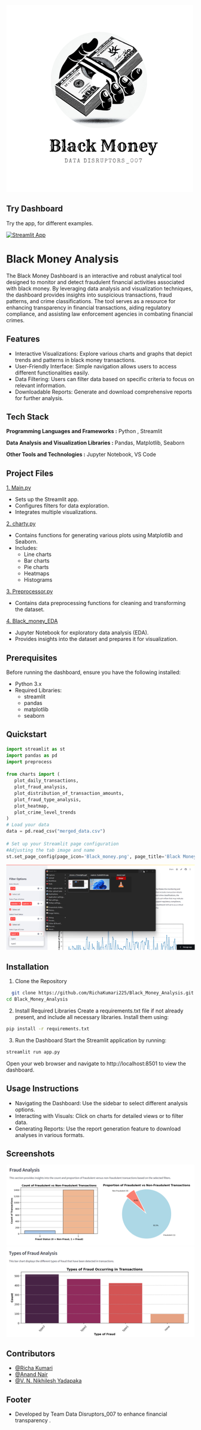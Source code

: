 ![Black Money](https://github.com/RichaKumari225/Black_Money_Analysis/blob/0fa83d976c3c3f81ca9b302dc07a27cfec242916/Black_money.png)

 ## Try Dashboard

Try the app, for different examples. 

[![Streamlit App](https://static.streamlit.io/badges/streamlit_badge_black_white.svg)](https://blackmoneyanalysis.streamlit.app/#distribution-of-transaction-amounts)

# Black Money Analysis

The Black Money Dashboard is an interactive and robust analytical tool designed to monitor and detect fraudulent financial activities associated with black money. By leveraging data analysis and visualization techniques, the dashboard provides insights into suspicious transactions, fraud patterns, and crime classifications. The tool serves as a resource for enhancing transparency in financial transactions, aiding regulatory compliance, and assisting law enforcement agencies in combating financial crimes.


## Features

- Interactive Visualizations: Explore various charts and graphs that depict trends and patterns in black money transactions.
- User-Friendly Interface: Simple navigation allows users to access different functionalities easily.
- Data Filtering: Users can filter data based on specific criteria to focus on relevant information.
- Downloadable Reports: Generate and download comprehensive reports for further analysis.
## Tech Stack


**Programming Languages and Frameworks :** Python , Streamlit

**Data Analysis and Visualization Libraries :** Pandas, Matplotlib, Seaborn

**Other Tools and Technologies :** Jupyter Notebook, VS Code




## Project Files

[1. Main.py](https://github.com/RichaKumari225/Black_Money_Analysis/blob/master/charts.py)
- Sets up the Streamlit app.
- Configures filters for data exploration.
- Integrates multiple visualizations.

[2. charty.py](https://github.com/RichaKumari225/Black_Money_Analysis/blob/master/charts.py)
- Contains functions for generating various plots using Matplotlib and Seaborn.
- Includes:
  - Line charts
  - Bar charts
  - Pie charts
  - Heatmaps
  - Histograms

[3. Preprocessor.py](https://github.com/RichaKumari225/Black_Money_Analysis/blob/master/preprocess.py)
- Contains data preprocessing functions for cleaning and transforming the dataset.
  
[4. Black_money_EDA](https://github.com/RichaKumari225/Black_Money_Analysis/blob/master/Black_money_EDA.ipynb)
- Jupyter Notebook for exploratory data analysis (EDA).
- Provides insights into the dataset and prepares it for visualization.

## Prerequisites

Before running the dashboard, ensure you have the following installed:
- Python 3.x
- Required Libraries:
   - streamlit
   - pandas
   - matplotlib
   - seaborn

## Quickstart

``` python
import streamlit as st
import pandas as pd
import preprocess

from charts import (
   plot_daily_transactions,
   plot_fraud_analysis,
   plot_distribution_of_transaction_amounts,
   plot_fraud_type_analysis,
   plot_heatmap,
   plot_crime_level_trends
)
# Load your data
data = pd.read_csv("merged_data.csv")

# Set up your Streamlit page configuration
#Adjusting the tab image and name
st.set_page_config(page_icon='Black_money.png', page_title='Black Money Dashboard', layout='wide')

```

![Black Money demo](https://github.com/RichaKumari225/Black_Money_Analysis/blob/master/Screenshots/undefined%20-%20Imgur.gif)

## Installation

1. Clone the Repository
```bash
  git clone https://github.com/RichaKumari225/Black_Money_Analysis.git
cd Black_Money_Analysis

```
2. Install Required Libraries
Create a requirements.txt file if not already present, and include all necessary libraries. Install them using:
```bash
pip install -r requirements.txt
```
3. Run the Dashboard
Start the Streamlit application by running:
```bash
streamlit run app.py
```
Open your web browser and navigate to http://localhost:8501 to view the dashboard.

## Usage Instructions
- Navigating the Dashboard: Use the sidebar to select different analysis options.
- Interacting with Visuals: Click on charts for detailed views or to filter data.
- Generating Reports: Use the report generation feature to download analyses in various formats.

## Screenshots

![Fraud analysis](https://github.com/RichaKumari225/Black_Money_Analysis/blob/master/Screenshots/Black%20money2.png)
![Types of fraud](https://github.com/RichaKumari225/Black_Money_Analysis/blob/master/Screenshots/Blackmoney3.png)




## Contributors

- [@Richa Kumari](https://www.linkedin.com/in/richa-kumari-213891215)
- [@Anand Nair](https://linkedin.com/in/anandnair99)
- [@V. N. Nikhilesh Yadapaka](https://linkedin.com/in/v-n-nikhilesh-yadapaka-1ab422237)

## Footer
- Developed by Team Data Disruptors_007 to enhance financial transparency .
